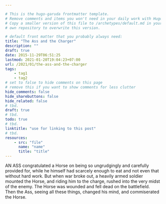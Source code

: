 ```yaml
---

# This is the hugo-garuda frontmatter template.
# Remove comments and items you won't need in your daily work with Hugo.
# Copy a smaller version of this file to /archetypes/default.md in your
# own repository to overwrite this version.

# default front matter that you probably always need:
title: "The Ass and the Charger"
description: ""
draft: true
date: 2015-11-29T06:51:25
lastmod: 2021-01-20T19:04:23+07:00
url: /2021/01/the-ass-and-the-charger
tags:
    - tag1
    - tag2
# set to false to hide comments on this page
# remove this if you want to show comments for less clutter
hide_comments: false
hide_sharebuttons: false
hide_related: false
# tbd.
draft: true
# tbd.
todo: true
# tbd.
linktitle: "use for linking to this post"
# tbd.
resources:
    - src: "file"
      name: "name"
      title: "title"
---
```

AN ASS congratulated a Horse on being so ungrudgingly and carefully provided for, while he himself had scarcely enough to eat and not even that without hard work. But when war broke out, a heavily armed soldier mounted the Horse, and riding him to the charge, rushed into the very midst of the enemy. The Horse was wounded and fell dead on the battlefield. Then the Ass, seeing all these things, changed his mind, and commiserated the Horse.


